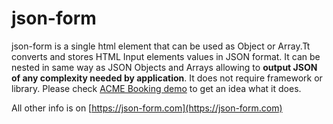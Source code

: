 # json-form

json-form is a single html element that can be used as Object or Array.Tt converts and stores HTML Input elements values in JSON format. It can be nested in same way as JSON Objects and Arrays allowing to **output JSON of any complexity needed by application**. It does not require framework or library. 
Please check [ACME Booking demo](https://json-form.com/demos/demo-acme-booking.php) to get an idea what it does.

All other info is on [https://json-form.com](https://json-form.com) 

